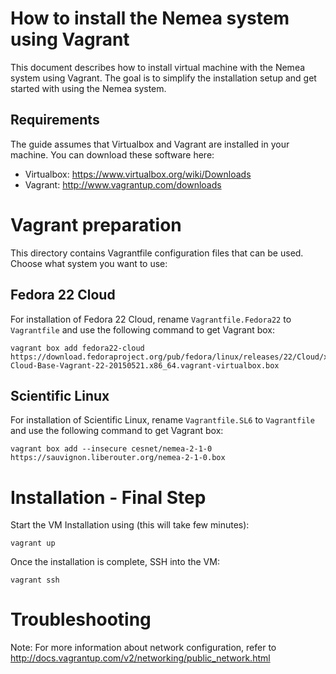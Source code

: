 How to install the Nemea system using Vagrant
=============================================

This document describes how to install virtual machine with the Nemea system using Vagrant.
The goal is to simplify the installation setup and get started with using the Nemea system.

Requirements
------------

The guide assumes that Virtualbox and Vagrant are installed in your machine.
You can download these software here:

- Virtualbox: https://www.virtualbox.org/wiki/Downloads
- Vagrant: http://www.vagrantup.com/downloads

Vagrant preparation
====================

This directory contains Vagrantfile configuration files that can be used.
Choose what system you want to use:

Fedora 22 Cloud
---------------

For installation of Fedora 22 Cloud, rename `Vagrantfile.Fedora22` to `Vagrantfile`
and use the following command to get Vagrant box:

```
vagrant box add fedora22-cloud https://download.fedoraproject.org/pub/fedora/linux/releases/22/Cloud/x86_64/Images/Fedora-Cloud-Base-Vagrant-22-20150521.x86_64.vagrant-virtualbox.box
```

Scientific Linux
----------------


For installation of Scientific Linux, rename `Vagrantfile.SL6` to `Vagrantfile`
and use the following command to get Vagrant box:

```
vagrant box add --insecure cesnet/nemea-2-1-0 https://sauvignon.liberouter.org/nemea-2-1-0.box
```

Installation - Final Step
=========================

Start the VM Installation using (this will take few minutes):
```
vagrant up
```

Once the installation is complete, SSH into the VM:
```
vagrant ssh
```

Troubleshooting
===============

Note: For more information about network configuration, refer to
http://docs.vagrantup.com/v2/networking/public_network.html

